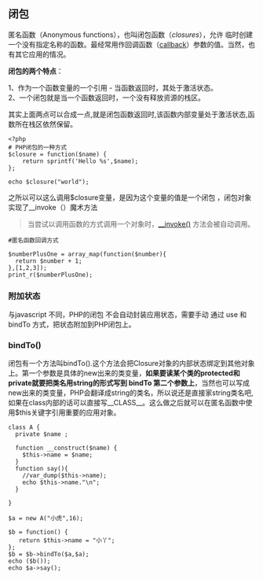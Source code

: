 ## 闭包

匿名函数（Anonymous functions），也叫闭包函数（_closures_），允许 临时创建一个没有指定名称的函数。最经常用作回调函数（[callback](http://php.net/manual/zh/language.pseudo-types.php#language.types.callback)）参数的值。当然，也有其它应用的情况。

**闭包的两个特点**：

1、作为一个函数变量的一个引用 - 当函数返回时，其处于激活状态。  
2、一个闭包就是当一个函数返回时，一个没有释放资源的栈区。

其实上面两点可以合成一点,就是闭包函数返回时,该函数内部变量处于激活状态,函数所在栈区依然保留。

```
<?php
# PHP闭包的一种方式
$closure = function($name) {
    return sprintf('Hello %s',$name);
};

echo $closure("world");
```

之所以可以这么调用$closure变量，是因为这个变量的值是一个闭包 ，闭包对象实现了\_\_invoke（）魔术方法

> 当尝试以调用函数的方式调用一个对象时，[\_\_invoke\(\)](http://php.net/manual/zh/language.oop5.magic.php#object.invoke) 方法会被自动调用。

```
#匿名函数回调方式

$numberPlusOne = array_map(function($number){
  return $number + 1;
},[1,2,3]);
print_r($numberPlusOne);
```

### 附加状态

与javascript 不同，PHP的闭包 不会自动封装应用状态，需要手动 通过 use 和 bindTo 方式，把状态附加到PHP闭包上。

### bindTo\(\)

闭包有一个方法叫bindTo\(\).这个方法会把Closure对象的内部状态绑定到其他对象上。第一个参数是具体的new出来的类变量，**如果要读某个类的protected和private就要把类名用string的形式写到 bindTo 第二个参数上**，当然也可以写成new出来的类变量，PHP会翻译成string的类名，所以说还是直接家string类名吧,如果在class内部的话可以直接写\_\_CLASS\_\_。这么做之后就可以在匿名函数中使用$this关键字引用重要的应用对象。

```
class A {
  private $name ;

  function __construct($name) {
    $this->name = $name;
  }
  function say(){
    //var_dump($this->name);
    echo $this->name."\n";
  }

}

$a = new A("小虎",16);

$b = function() {
   return $this->name = "小丫";
};
$b = $b->bindTo($a,$a);
echo ($b());
echo $a->say();
```



